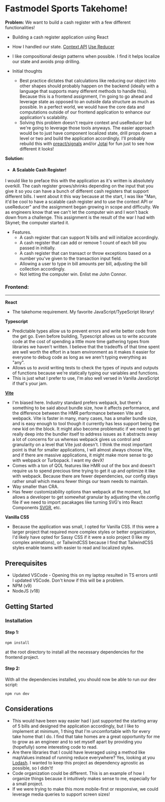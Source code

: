 # Fastmodel Sports Takehome!

**Problem:**
We want to build a cash register with a few different functionalities!

-   Building a cash register application using React 
   - How I handled our state. [Context API](https://react.dev/reference/react/createContext#createcontext) [Use Reducer](https://react.dev/reference/react/useReducer)
   - I like compositional design patterns when possible. I find it helps localize our state and avoids prop drilling.

   - Initial thoughts
      - Best practice dictates that calculations like reducing our object into other shapes should probably happen on the backend (ideally with a language that supports many different methods to handle this). Because this is a frontend assignment, I'm going to go ahead and leverage state as opposed to an outside data structure as much as possible. In a perfect world, we would have the core data and computations outside of our frontend application to enhance our application's scalability.
      - Solving this problem doesn't require context and useReducer but we're going to leverage those tools anyways. The easier approach would be to just have component localized state, drill props down a level or two and build the application accordingly. I'll probably rebuild this with [preact/signals](https://preactjs.com/guide/v10/signals/) and/or [Jotai](https://jotai.org/) for fun just to see how different it looks!

**Solution:**

-   #### A Scalable Cash Register!
   I would like to preface this with the application as it's written is absolutely overkill. The cash register grows/shrinks depending on the input that you give it so you can have a bunch of different cash registers that support different bills. I went about it this way because at the start, I was like "Man, it'd be cool to have a scalable cash register and to use the context API or useReducer" and the assignment began growing in scope and difficulty. We as engineers know that we can't let the computer win and I won't back down from a challenge. This assignment is the result of the war I had with Skynet; the computer started it.

   - Features.
      -   A cash register that can support N bills and will initialize accordingly. 
      -   A cash register that can add or remove 1 count of each bill you passed in initially.
      -   A cash register that can transact or throw exceptions based on a number you've given to the transaction input field.
      -   Allowing a user to type in bill amounts per bill, adjusting the bill collection accordingly.
      -   Not letting the computer win. Enlist me John Connor.

### Frontend:

---

**React**
-   The takehome requirement. My favorite JavaScript/TypeScript library!

**Typescript**
-   Predictable types allow us to prevent errors and write better code from the get go. Even before building, Typescript allows us to write accurate code at the cost of spending a little more time gathering types from libraries we haven't written. I believe that the tradeoffs of that time spent are well worth the effort in a team environment as it makes it easier for everyone to debug code as long as we aren't typing everything as "any".
-   Allows us to avoid writing tests to check the types of inputs and outputs of functions because we're statically typing our variables and functions.
-   This is just what I prefer to use, I'm also well versed in Vanilla JavaScript if that's your jam.

[**Vite**](https://vitejs.dev/guide/)

-   I'm biased here. Industry standard prefers webpack, but there's something to be said about bundle size, how it affects performance, and the difference between the HMR performance between Vite and webpack. Vite is faster in many, many cases, has a smaller bundle size, and is easy enough to tool though it currently has less support being the new kid on the block. It might also become problematic if we need to get really deep into the bundler itself to address issues as it abstracts away a lot of concerns for us whereas webpack gives us control and granularity on a level that Vite just doesn't. I think the most important point is that for smaller applications, I will almost always choose Vite, and if there are massive applications, it might make more sense to go with webpack or Turbopack. I want my devX!
-   Comes with a ton of QOL features like HMR out of the box and doesn't require us to spend precious time trying to get it up and optimize it like with webpack. Because there are fewer dependencies, our config stays rather small which means fewer things our team needs to maintain.
-   Way smaller than CRA.
-   Has fewer customizability options than webpack at the moment, but allows a developer to get somewhat granular by adjusting the vite.config file if we need to import pacakages like turning SVG's into React Components [SVGR](https://www.npmjs.com/package/vite-plugin-svgr), etc.

**Vanilla CSS**

- Because the application was small, I opted for Vanilla CSS. If this were a larger project that required more complex styles or better organization, I'd likely have opted for Sassy CSS if it were a solo project (I like my complex animations), or TailwindCSS because I find that TailwindCSS styles enable teams with easier to read and localized styles.

## Prerequisites

-   Updated VSCode - Opening this on my laptop resulted in TS errors until I updated VSCode. Don't know if this will be a problem.
-   NPM (v9)
-   NodeJS (v18)

## Getting Started

### Installation

#### Step 1:

    npm install

at the root directory to install all the necessary dependencies for the frontend project.

#### Step 2:

With all the dependencies installed, you should now be able to run our dev script:

    npm run dev

## Considerations

- This would have been way easier had I just supported the starting array of 5 bills and designed the application accordingly, but I like to implement at minimum, 1 thing that I'm uncomfortable with for every take home that I do. I find that take homes are a great opportunity for me to grow as an engineer and to set myself apart by providing you (hopefully) some interesting code to read.
- Are there libraries that I could have leveraged using a method like mapValues instead of running reduce everywhere? Yes, looking at you [Lodash](https://www.npmjs.com/package/lodash.mapvalues). I wanted to keep this project as dependency agnostic as possible, so I didn't!
- Code organization could be different. This is an example of how I organize things because it intuitively makes sense to me, especially for a small project.
- If we were trying to make this more mobile-first or responsive, we could leverage media queries to support screen sizes!